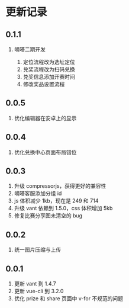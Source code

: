 # 更新记录

## 0.1.1

1. 嘀嗒二期开发

   1. 定位流程改为选址定位
   1. 兑奖流程改为扫码兑换
   1. 兑奖信息添加开赛时间
   1. 修改奖品设置流程

## 0.0.5

1. 优化编辑器在安卓上的显示

## 0.0.4

1. 优化兑换中心页面布局错位

## 0.0.3

1. 升级 compressorjs，获得更好的兼容性
1. 嘀嗒客服添加分组 id
1. js 体积减少 1kb，现在是 249 和 714
1. 升级 vant 依赖到 1.5.0，css 体积增加 5kb
1. 修复比赛分享图未清空的 bug

## 0.0.2

1. 统一图片压缩与上传

## 0.0.1

1. 更新 vant 到 1.4.7
1. 更新 vue-cli 到 3.2.0
1. 优化 prize 和 share 页面中 v-for 不规范的问题
